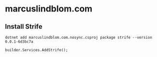 # marcuslindblom.com

## Install Strife

`dotnet add marcuslindblom.com.nosync.csproj package strife --version 0.0.1-6d3bc7a`

`builder.Services.AddStrife();`
